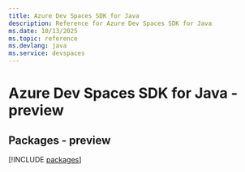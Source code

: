 ```yaml
---
title: Azure Dev Spaces SDK for Java
description: Reference for Azure Dev Spaces SDK for Java
ms.date: 10/13/2025
ms.topic: reference
ms.devlang: java
ms.service: devspaces
---
```

# Azure Dev Spaces SDK for Java - preview
## Packages - preview
[!INCLUDE [packages](dev-spaces-index.md)]